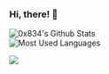 ### Hi, there! 👋

![0x834's Github Stats](https://github-readme-stats.vercel.app/api?username=0x834&show_icons=true&theme=midnight-purple)
<br>
![Most Used Languages](https://github-readme-stats.vercel.app/api/top-langs/?username=0x834&show_icons=true&theme=midnight-purple)

![](https://komarev.com/ghpvc/?username=0x834&color=blueviolet)

